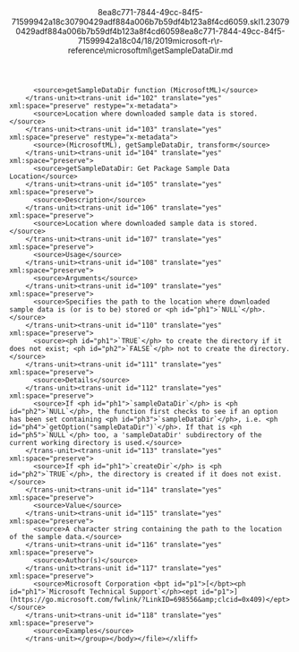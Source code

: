 <?xml version="1.0"?><xliff version="1.2" xmlns="urn:oasis:names:tc:xliff:document:1.2" xmlns:xsi="http://www.w3.org/2001/XMLSchema-instance" xsi:schemaLocation="urn:oasis:names:tc:xliff:document:1.2 xliff-core-1.2-transitional.xsd"><file datatype="xml" original="getSampleDataDir.md" source-language="en-US" target-language="en-US"><header><tool tool-id="mdxliff" tool-name="mdxliff" tool-version="1.0-d1654b2" tool-company="Microsoft" /><xliffext:skl_file_name xmlns:xliffext="urn:microsoft:content:schema:xliffextensions">8ea8c771-7844-49cc-84f5-71599942a18c30790429adf884a006b7b59df4b123a8f4cd6059.skl</xliffext:skl_file_name><xliffext:version xmlns:xliffext="urn:microsoft:content:schema:xliffextensions">1.2</xliffext:version><xliffext:ms.openlocfilehash xmlns:xliffext="urn:microsoft:content:schema:xliffextensions">30790429adf884a006b7b59df4b123a8f4cd6059</xliffext:ms.openlocfilehash><xliffext:ms.sourcegitcommit xmlns:xliffext="urn:microsoft:content:schema:xliffextensions">8ea8c771-7844-49cc-84f5-71599942a18c</xliffext:ms.sourcegitcommit><xliffext:ms.lasthandoff xmlns:xliffext="urn:microsoft:content:schema:xliffextensions">04/18/2019</xliffext:ms.lasthandoff><xliffext:ms.openlocfilepath xmlns:xliffext="urn:microsoft:content:schema:xliffextensions">microsoft-r\r-reference\microsoftml\getSampleDataDir.md</xliffext:ms.openlocfilepath></header><body><group id="content" extype="content"><trans-unit id="101" translate="yes" xml:space="preserve" restype="x-metadata">
          <source>getSampleDataDir function (MicrosoftML)</source>
        </trans-unit><trans-unit id="102" translate="yes" xml:space="preserve" restype="x-metadata">
          <source>Location where downloaded sample data is stored.</source>
        </trans-unit><trans-unit id="103" translate="yes" xml:space="preserve" restype="x-metadata">
          <source>(MicrosoftML), getSampleDataDir, transform</source>
        </trans-unit><trans-unit id="104" translate="yes" xml:space="preserve">
          <source>getSampleDataDir: Get Package Sample Data Location</source>
        </trans-unit><trans-unit id="105" translate="yes" xml:space="preserve">
          <source>Description</source>
        </trans-unit><trans-unit id="106" translate="yes" xml:space="preserve">
          <source>Location where downloaded sample data is stored.</source>
        </trans-unit><trans-unit id="107" translate="yes" xml:space="preserve">
          <source>Usage</source>
        </trans-unit><trans-unit id="108" translate="yes" xml:space="preserve">
          <source>Arguments</source>
        </trans-unit><trans-unit id="109" translate="yes" xml:space="preserve">
          <source>Specifies the path to the location where downloaded sample data is (or is to be) stored or <ph id="ph1">`NULL`</ph>.</source>
        </trans-unit><trans-unit id="110" translate="yes" xml:space="preserve">
          <source><ph id="ph1">`TRUE`</ph> to create the directory if it does not exist; <ph id="ph2">`FALSE`</ph> not to create the directory.</source>
        </trans-unit><trans-unit id="111" translate="yes" xml:space="preserve">
          <source>Details</source>
        </trans-unit><trans-unit id="112" translate="yes" xml:space="preserve">
          <source>If <ph id="ph1">`sampleDataDir`</ph> is <ph id="ph2">`NULL`</ph>, the function first checks to see if an option has been set containing <ph id="ph3">`sampleDataDir`</ph>, i.e. <ph id="ph4">`getOption("sampleDataDir")`</ph>. If that is <ph id="ph5">`NULL`</ph> too, a 'sampleDataDir' subdirectory of the current working directory is used.</source>
        </trans-unit><trans-unit id="113" translate="yes" xml:space="preserve">
          <source>If <ph id="ph1">`createDir`</ph> is <ph id="ph2">`TRUE`</ph>, the directory is created if it does not exist.</source>
        </trans-unit><trans-unit id="114" translate="yes" xml:space="preserve">
          <source>Value</source>
        </trans-unit><trans-unit id="115" translate="yes" xml:space="preserve">
          <source>A character string containing the path to the location of the sample data.</source>
        </trans-unit><trans-unit id="116" translate="yes" xml:space="preserve">
          <source>Author(s)</source>
        </trans-unit><trans-unit id="117" translate="yes" xml:space="preserve">
          <source>Microsoft Corporation <bpt id="p1">[</bpt><ph id="ph1">`Microsoft Technical Support`</ph><ept id="p1">](https://go.microsoft.com/fwlink/?LinkID=698556&amp;clcid=0x409)</ept></source>
        </trans-unit><trans-unit id="118" translate="yes" xml:space="preserve">
          <source>Examples</source>
        </trans-unit></group></body></file></xliff>